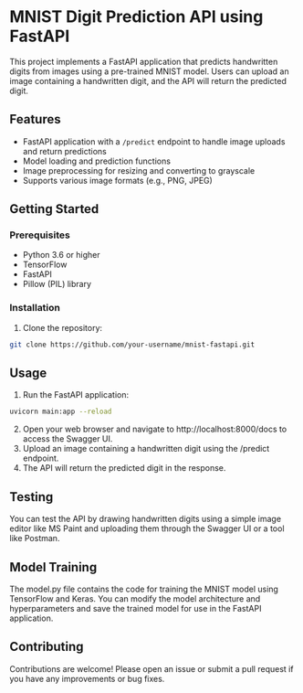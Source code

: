# MNIST Digit Prediction API using FastAPI

This project implements a FastAPI application that predicts handwritten digits from images using a pre-trained MNIST model. Users can upload an image containing a handwritten digit, and the API will return the predicted digit.

## Features

- FastAPI application with a `/predict` endpoint to handle image uploads and return predictions
- Model loading and prediction functions
- Image preprocessing for resizing and converting to grayscale
- Supports various image formats (e.g., PNG, JPEG)

## Getting Started

### Prerequisites

- Python 3.6 or higher
- TensorFlow
- FastAPI
- Pillow (PIL) library

### Installation

1. Clone the repository:

```bash
git clone https://github.com/your-username/mnist-fastapi.git
```
## Usage

1. Run the FastAPI application:
```bash
uvicorn main:app --reload
```
2. Open your web browser and navigate to http://localhost:8000/docs to access the Swagger UI.
3. Upload an image containing a handwritten digit using the /predict endpoint.
4. The API will return the predicted digit in the response.

## Testing

You can test the API by drawing handwritten digits using a simple image editor like MS Paint and uploading them through the Swagger UI or a tool like Postman.

## Model Training

The model.py file contains the code for training the MNIST model using TensorFlow and Keras. You can modify the model architecture and hyperparameters and save the trained model for use in the FastAPI application.

## Contributing
Contributions are welcome! Please open an issue or submit a pull request if you have any improvements or bug fixes.




